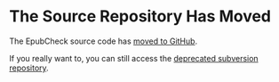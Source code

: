 # The Source Repository Has Moved #

The EpubCheck source code has [moved to GitHub](https://github.com/IDPF/epubcheck).

If you really want to, you can still access the [deprecated subversion repository](http://code.google.com/p/epubcheck/source/browse/).